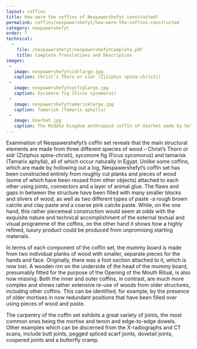 ```yaml
---
layout: coffins
title: How were the coffins of Nespawershefyt constructed?
permalink: coffins/nespawershefyt/how-were-the-coffins-constructed
category: nespawershefyt
order: 7
technical:
  - 
    file: /nespawershefyt/nespawershefytComplete.pdf
    title: Complete Translations and Description
images: 
 -
   image: nespawershefytsidrlarge.jpg
   caption: Christ’s Thorn or sidr (Ziziphus spina-christi)
 - 
   image: nespawershefytsycfiglarge.jpg
   caption: Sycomore fig (Ficus sycomorus)
 - 
   image: nespawershefyttamarisklarge.jpg
   caption: Tamarisk (Tamarix aphylla)
 - 
   image: Userhat.jpg
   caption: The Middle Kingdom anthropoid coffin of Userhet made by hollowing out a single large piece of sycomore fig wood, Beni Hasan. Fitzwilliam Museum collection E.88.1903.
---
```


Examination of Nespawershefyt’s coffin set reveals that the main structural elements are made from three different 
species of wood – Christ’s Thorn or sidr (Ziziphus spina-christi), sycomore fig (Ficus sycomorus) and tamarisk (Tamarix 
aphylla), all of which occur naturally in Egypt. Unlike some coffins, which are made by hollowing out a log, Nespawershefyt’s 
coffin set has been constructed entirely from roughly cut planks and pieces of wood (some of which have been reused from 
other objects) attached to each other using joints, connectors and a layer of animal glue. The flaws and gaps in between 
the structure have been filled with many smaller blocks and slivers of wood, as well as two different types of paste -a 
rough brown calcite and clay paste and a coarse pink calcite paste. While, on the one hand, this rather piecemeal construction 
would seem at odds with the exquisite nature and technical accomplishment of the external textual and visual programme 
of the coffins, on the other hand it shows how a highly refined, luxury product could be produced from unpromising 
starting materials.

In terms of each component of the coffin set, the mummy board is made from two individual planks of wood with smaller, 
separate pieces for the hands and face. Originally, there was a foot section attached to it, which is now lost. A wooden 
rim on the underside of the head of the mummy board, presumably fitted for the purpose of the Opening of the Mouth Ritual, 
is also now missing. Both the inner and outer coffins, in contrast, are much more complex and shows rather extensive 
re-use of woods from older structures, including other coffins. This can be identified, for example, by the presence of 
older mortises in now redundant positions that have been filled over using pieces of wood and paste.

The carpentry of the coffin set exhibits a great variety of joints, the most common ones being the mortise and tenon and 
edge-to-edge dowels. Other examples which can be discerned from the X-radiographs and CT scans, include butt joints, 
pegged spliced scarf joints, dovetail joints, coopered joints and a butterfly cramp.

